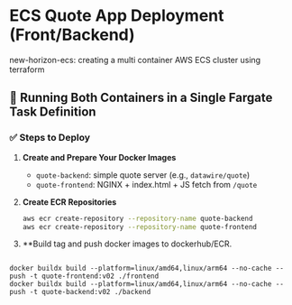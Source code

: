 # ECS Quote App Deployment (Front/Backend)
new-horizon-ecs: creating a multi container AWS ECS cluster using terraform

## 🚀 Running Both Containers in a Single Fargate Task Definition

### ✅ Steps to Deploy

1. **Create and Prepare Your Docker Images**
   - `quote-backend`: simple quote server (e.g., `datawire/quote`)
   - `quote-frontend`: NGINX + index.html + JS fetch from `/quote`

2. **Create ECR Repositories**
   ```bash
   aws ecr create-repository --repository-name quote-backend
   aws ecr create-repository --repository-name quote-frontend
   ```

3. **Build tag and push docker images to dockerhub/ECR. 
```

docker buildx build --platform=linux/amd64,linux/arm64 --no-cache --push -t quote-frontend:v02 ./frontend
docker buildx build --platform=linux/amd64,linux/arm64 --no-cache --push -t quote-backend:v02 ./backend
```


